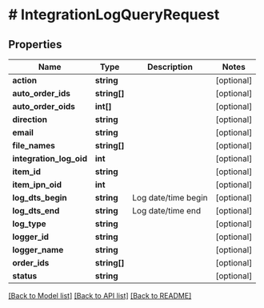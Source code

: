 # # IntegrationLogQueryRequest

## Properties

Name | Type | Description | Notes
------------ | ------------- | ------------- | -------------
**action** | **string** |  | [optional]
**auto_order_ids** | **string[]** |  | [optional]
**auto_order_oids** | **int[]** |  | [optional]
**direction** | **string** |  | [optional]
**email** | **string** |  | [optional]
**file_names** | **string[]** |  | [optional]
**integration_log_oid** | **int** |  | [optional]
**item_id** | **string** |  | [optional]
**item_ipn_oid** | **int** |  | [optional]
**log_dts_begin** | **string** | Log date/time begin | [optional]
**log_dts_end** | **string** | Log date/time end | [optional]
**log_type** | **string** |  | [optional]
**logger_id** | **string** |  | [optional]
**logger_name** | **string** |  | [optional]
**order_ids** | **string[]** |  | [optional]
**status** | **string** |  | [optional]

[[Back to Model list]](../../README.md#models) [[Back to API list]](../../README.md#endpoints) [[Back to README]](../../README.md)
